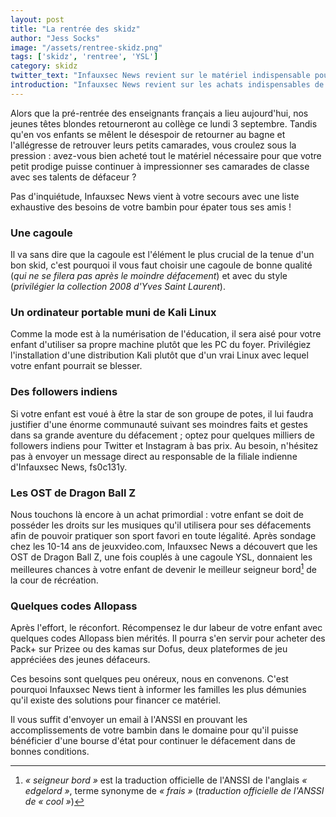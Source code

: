 ```yaml
---
layout: post
title: "La rentrée des skidz"
author: "Jess Socks"
image: "/assets/rentree-skidz.png"
tags: ['skidz', 'rentree', 'YSL']
category: skidz
twitter_text: "Infauxsec News revient sur le matériel indispensable pour la rentrée pour votre progéniture"
introduction: "Infauxsec News revient sur les achats indispensables de la rentrée"
---
```


Alors que la pré-rentrée des enseignants français a lieu aujourd'hui, nos
jeunes têtes blondes retourneront au collège ce lundi 3 septembre. Tandis qu'en
vos enfants se mêlent le désespoir de retourner au bagne et l'allégresse de
retrouver leurs petits camarades, vous croulez sous la pression : avez-vous bien
acheté tout le matériel nécessaire pour que votre petit prodige puisse continuer
à impressionner ses camarades de classe avec ses talents de défaceur ?

Pas d'inquiétude, Infauxsec News vient à votre secours avec une liste exhaustive
des besoins de votre bambin pour épater tous ses amis !

### Une cagoule

Il va sans dire que la cagoule est l'élément le plus crucial de la tenue d'un
bon skid, c'est pourquoi il vous faut choisir une cagoule de bonne qualité (*qui
ne se filera pas après le moindre défacement*) et avec du style (*privilégier la
collection 2008 d'Yves Saint Laurent*).

### Un ordinateur portable muni de Kali Linux

Comme la mode est à la numérisation de l'éducation, il sera aisé pour votre
enfant d'utiliser sa propre machine plutôt que les PC du foyer. Privilégiez
l'installation d'une distribution Kali plutôt que d'un vrai Linux avec lequel
votre enfant pourrait se blesser.

### Des followers indiens

Si votre enfant est voué à être la star de son groupe de potes, il lui faudra
justifier d'une énorme communauté suivant ses moindres faits et gestes dans sa
grande aventure du défacement ; optez pour quelques milliers de followers
indiens pour Twitter et Instagram à bas prix. Au besoin, n'hésitez pas à envoyer
un message direct au responsable de la filiale indienne d'Infauxsec News,
fs0c131y.

### Les OST de Dragon Ball Z

Nous touchons là encore à un achat primordial : votre enfant se doit de posséder
les droits sur les musiques qu'il utilisera pour ses défacements afin de pouvoir
pratiquer son sport favori en toute légalité. Après sondage chez les 10-14 ans
de jeuxvideo.com, Infauxsec News a découvert que les OST de Dragon Ball Z, une
fois couplés à une cagoule YSL, donnaient les meilleures chances à votre enfant
de devenir le meilleur seigneur bord[^1] de la cour de récréation.

### Quelques codes Allopass

Après l'effort, le réconfort. Récompensez le dur labeur de votre enfant avec
quelques codes Allopass bien mérités. Il pourra s'en servir pour acheter des
Pack+ sur Prizee ou des kamas sur Dofus, deux plateformes de jeu appréciées des
jeunes défaceurs.

Ces besoins sont quelques peu onéreux, nous en convenons. C'est pourquoi
Infauxsec News tient à informer les familles les plus démunies qu'il existe des
solutions pour financer ce matériel.

Il vous suffit d'envoyer un email à l'ANSSI en prouvant les accomplissements de
votre bambin dans le domaine pour qu'il puisse bénéficier d'une bourse d'état
pour continuer le défacement dans de bonnes conditions.

[^1]: *« seigneur bord »* est la traduction officielle de l'ANSSI de l'anglais *« edgelord »*, terme synonyme de *« frais »* (*traduction officielle de l'ANSSI de « cool »*)
